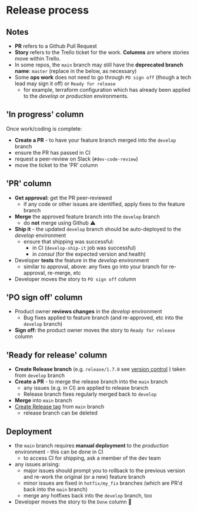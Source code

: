 # Release process

## Notes

* **PR** refers to a Github Pull Request
* **Story** refers to the Trello ticket for the work. **Columns** are where stories move within Trello.
* In some repos, the `main` branch may still have the **deprecated branch name**: `master` (replace in the below, as necessary)
* Some **ops work** does not need to go through `PO sign off` (though a tech lead may sign it off) or `Ready for release`
  * for example, terraform configuration which has already been applied to the *develop* or *production* environments.

## 'In progress' column

Once work/coding is complete:

* **Create a PR** - to have your feature branch merged into the `develop` branch
* ensure the PR has passed in CI
* request a peer-review on Slack (`#dev-code-review`)
* move the ticket to the 'PR' column

## 'PR' column

* **Get approval:** get the PR peer-reviewed
  * if any code or other issues are identified, apply fixes to the feature branch
* **Merge** the approved feature branch into the `develop` branch
  * do **not** merge using Github :warning:
* **Ship it** - the updated `develop` branch should be auto-deployed to the *develop* environment
  * ensure that shipping was successful:
    * in CI (`develop-ship-it` job was successful)
    * in _consul_ (for the expected version and health)
* Developer **tests** the feature in the *develop* environment
  * similar to approval, above: any fixes go into your branch for re-approval, re-merge, etc
* Developer moves the story to `PO sign off` column

## 'PO sign off' column

* Product owner **reviews changes** in the *develop* environment
  * Bug fixes applied to feature branch (and re-approved, etc into the `develop` branch)
* **Sign off:** the product owner moves the story to `Ready for release` column

## 'Ready for release' column

* **Create Release branch** (e.g. `release/1.7.0` see [version control](VERSIONING.md) ) taken from `develop` branch
* **Create a PR** - to merge the release branch into the `main` branch
  * any issues (e.g. in CI) are applied to release branch
  * Release branch fixes regularly merged back to `develop`
* **Merge** into `main` branch
* [Create Release tag](TAGS.md) from `main` branch
  * release branch can be deleted

## Deployment

* the `main` branch requires **manual deployment** to the *production* environment - this can be done in CI
  * to access CI for shipping, ask a member of the dev team
* any issues arising:
  * major issues should prompt you to rollback to the previous version and re-work the original (or a new) feature branch
  * minor issues are fixed in `hotfix/my_fix` branches (which are PR'd back into the `main` branch)
  * merge any hotfixes back into the `develop` branch, too
* Developer moves the story to the `Done` column :tada:
